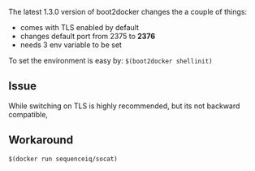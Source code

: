 The latest 1.3.0 version of boot2docker changes the a couple of things:

- comes with TLS enabled by default
- changes default port from 2375 to **2376**
- needs 3 env variable to be set

To set the environment is easy by: `$(boot2docker shellinit)`

## Issue

While switching on TLS is highly recommended, but its not backward compatible,
 

## Workaround

```
$(docker run sequenceiq/socat)
```
